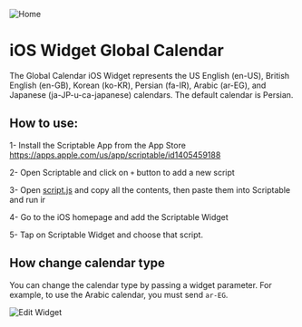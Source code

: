 ![Home](https://user-images.githubusercontent.com/1549069/98928650-46e30980-24ef-11eb-9b63-677e9feca673.jpg)

# iOS Widget Global Calendar


The Global Calendar iOS Widget represents the US English (en-US), British English (en-GB), Korean (ko-KR), Persian (fa-IR), Arabic (ar-EG), and Japanese (ja-JP-u-ca-japanese) calendars. The default calendar is Persian.


## How to use:

1- Install the Scriptable App from the App Store https://apps.apple.com/us/app/scriptable/id1405459188

2- Open Scriptable and click on `+` button to add a new script

3- Open [script.js](https://raw.githubusercontent.com/behnammodi/ios-widget-global-calendar/main/script.js) and copy all the contents, then paste them into Scriptable and run ir

4- Go to the iOS homepage and add the Scriptable Widget

5- Tap on Scriptable Widget and choose that script.

## How change calendar type
You can change the calendar type by passing a widget parameter. For example, to use the Arabic calendar, you must send `ar-EG`.

![Edit Widget](https://user-images.githubusercontent.com/1549069/98928669-506c7180-24ef-11eb-8f43-a931e7a0f3fa.png)
